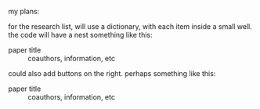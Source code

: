 my plans:

for the research list, will use a dictionary, with each item inside a small
well. the code will have a nest something like this:
<dl>
  <div class="well well-sm">
  <dt>paper title</dt>
  <dd>coauthors, information, etc</dd>
  </div>
</dl>

could also add buttons on the right. perhaps something like this:
<dl>
  <div class="well well-sm">
  <dt>paper title</dt>
  <dd>coauthors, information, etc</dd>
  </div>
</dl>


